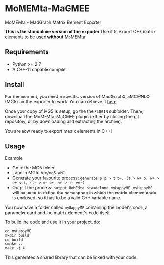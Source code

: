 # MoMEMta-MaGMEE
MoMEMta - MadGraph Matrix Element Exporter

**This is the standalone version of the exporter**
Use it to export C++ matrix elements to be used **without** MoMEMta.

## Requirements

- Python >= 2.7
- A C++-11 capable compiler

## Install

For the moment, you need a specific version of MadGraph5_aMC@NLO (MG5) for the exporter to work. You can retrieve it [here](https://code.launchpad.net/~maddevelopers/mg5amcnlo/2.5.0).

Once your copy of MG5 is setup, go the the `PLUGIN` subfolder. There, download the MoMEMta-MaGMEE plugin (either by cloning the git repository, or by downloading and extracting the archive). 

You are now ready to export matrix elements in C++!

## Usage

Example:

- Go to the MG5 folder
- Launch MG5: `bin/mg5_aMC`
- Generate your favourite process: `generate p p > t t~, (t > w+ b, w+ > e+ ve), (t~ > w- b~, w- > e- ve~)`
- Output the process: `output MoMEMta_standalone myHappyME`. `myHappyME` will be used to define the namespace in which the matrix element code is enclosed, so it has to be a valid C++ variable name.

You now have a folder called `myHappyME` containing the model's code, a parameter card and the matrix element's code itself. 

To build the code and use it in your project, do:
```
cd myHappyME
mkdir build
cd build
cmake ..
make -j 4
```
This generates a shared library that can be linked with your code.
